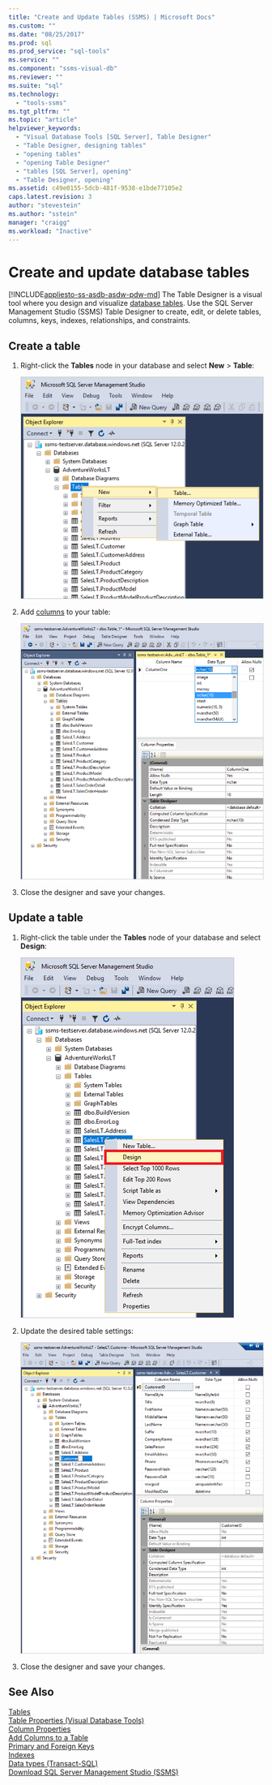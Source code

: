 ```yaml
---
title: "Create and Update Tables (SSMS) | Microsoft Docs"
ms.custom: ""
ms.date: "08/25/2017"
ms.prod: sql
ms.prod_service: "sql-tools"
ms.service: ""
ms.component: "ssms-visual-db"
ms.reviewer: ""
ms.suite: "sql"
ms.technology: 
  - "tools-ssms"
ms.tgt_pltfrm: ""
ms.topic: "article"
helpviewer_keywords: 
  - "Visual Database Tools [SQL Server], Table Designer"
  - "Table Designer, designing tables"
  - "opening tables"
  - "opening Table Designer"
  - "tables [SQL Server], opening"
  - "Table Designer, opening"
ms.assetid: c49e0155-5dcb-481f-9538-e1bde77105e2
caps.latest.revision: 3
author: "stevestein"
ms.author: "sstein"
manager: "craigg"
ms.workload: "Inactive"
---
```

# Create and update database tables
[!INCLUDE[appliesto-ss-asdb-asdw-pdw-md](../../includes/appliesto-ss-asdb-asdw-pdw-md.md)]
The Table Designer is a visual tool where you design and visualize [database tables](../../relational-databases/tables/tables.md). Use the SQL Server Management Studio (SSMS) Table Designer to create, edit, or delete tables, columns, keys, indexes, relationships, and constraints.  

  
## Create a table  
  
1. Right-click the **Tables** node in your database and select  **New** > **Table**:  
  
    ![New table](../media/design-tables/new-table.png)
  
1. Add [columns](column-properties-visual-database-tools.md) to your table:
  
    ![design table](../media/design-tables/new-table2.png)

1. Close the designer and save your changes.
  
## Update a table  
  
1. Right-click the table under the **Tables** node of your database and select **Design**:  
  
   ![Update table](../media/design-tables/update-table.png)

1. Update the desired table settings:

   ![](../media/design-tables/update-table2.png)

1. Close the designer and save your changes.

## See Also

[Tables](http://msdn.microsoft.com/82d7819c-b801-4309-a849-baa63083e83f)  
[Table Properties &#40;Visual Database Tools&#41;](../../ssms/visual-db-tools/table-properties-visual-database-tools.md)  
[Column Properties](column-properties-visual-database-tools.md)  
[Add Columns to a Table](../../relational-databases/tables/add-columns-to-a-table-database-engine.md)  
[Primary and Foreign Keys](../../relational-databases/tables/primary-and-foreign-key-constraints.md)  
[Indexes](../../relational-databases/indexes/indexes.md)  
[Data types (Transact-SQL)](../../t-sql/data-types/data-types-transact-sql.md)  
[Download SQL Server Management Studio (SSMS)](../download-sql-server-management-studio-ssms.md)  
